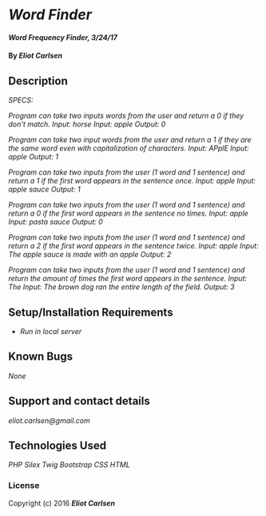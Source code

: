 # _Word Finder_

#### _Word Frequency Finder, 3/24/17_

#### By _**Eliot Carlsen**_

## Description

_SPECS:_

_Program can take two inputs words from the user and return a 0 if they don't match._
_Input: horse_
_Input: apple_
_Output: 0_

_Program can take two input words from the user and return a 1 if they are the same word even with capitalization of characters._
_Input: APplE_
_Input: apple_
_Output: 1_

_Program can take two inputs from the user (1 word and 1 sentence) and return a 1 if the first word appears in the sentence once._
_Input: apple_
_Input: apple sauce_
_Output: 1_

_Program can take two inputs from the user (1 word and 1 sentence) and return a 0 if the first word appears in the sentence no times._
_Input: apple_
_Input: pasta sauce_
_Output: 0_

_Program can take two inputs from the user (1 word and 1 sentence) and return a 2 if the first word appears in the sentence twice._
_Input: apple_
_Input: The apple sauce is made with an apple_
_Output: 2_

_Program can take two inputs from the user (1 word and 1 sentence) and return the amount of times the first word appears in the sentence._
_Input: The_
_Input: The brown dog ran the entire length of the field._
_Output: 3_

## Setup/Installation Requirements

* _Run in local server_

## Known Bugs

_None_

## Support and contact details

_eliot.carlsen@gmail.com_

## Technologies Used

_PHP_
_Silex_
_Twig_
_Bootstrap_
_CSS_
_HTML_

### License


Copyright (c) 2016 **_Eliot Carlsen_**
